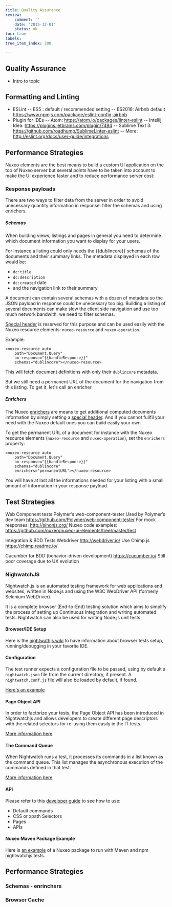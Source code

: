 ```yaml
---
title: Quality Assurance
review:
    comment: ''
    date: '2015-12-01'
    status: ok
toc: true
labels:
tree_item_index: 200

---
```

## Quality Assurance

- Intro to topic

## Formatting and Linting

- ESLint
-- ES5 : default / recommended setting
-- ES2016: Airbnb default https://www.npmjs.com/package/eslint-config-airbnb
- Plugin for IDEs
-- Atom: https://atom.io/packages/linter-eslint
-- Intellij Idea: https://plugins.jetbrains.com/plugin/7494
-- Sublime Text 3: https://github.com/roadhump/SublimeLinter-eslint
-- More: http://eslint.org/docs/user-guide/integrations

## Performance Strategies

Nuxeo elements are the best means to build a custom UI application on the top of Nuxeo server but several points have to be taken into account to make the UI experience faster and to reduce performance server cost:

### Response payloads

There are two ways to filter data from the server in order to avoid unecessary quantity information in response: filter the schemas and using enrichers.

##### Schemas

When building views, listings and pages in general you need to determine which document information you want to display for your users.

For instance a listing could only needs the {{dublincore}} schemas of the documents and their summary links. The metadata displayed in each row would be:

- `dc:title`
- `dc:description`
- `dc:created` date
- and the navigation link to their summary

A document can contain several schemas with a dozen of metadata so the JSON payload in response could be unecessary too big. Building a listing of several documents can make slow the client side navigation and use too much network bandwith: we need to filter schemas.

[Special header](https://doc.nuxeo.com/nxdoc/special-http-headers/#x-nxproperties) is reserved for this purpose and can be used easily with the Nuxeo resource elements: `nuxeo-resource` and `nuxeo-operation`.

Example:

```
<nuxeo-resource auto
    path="Document.Query"
    on-response="{{handleResponse}}"
    schemas="dublincore"></nuxeo-resource>

```

This will fetch document definitions with only their `dublincore` metadata.

But we still need a permanent URL of the document for the navigation from this listing. To get it, let's call an enricher.

##### Enrichers

The Nuxeo [enrichers](https://doc.nuxeo.com/nxdoc/content-enricher/) are means to get additional computed documents information by simply setting a [special header](https://doc.nuxeo.com/nxdoc/special-http-headers/#x-nxenrichers-document). And if you cannot fullfil your need with the Nuxeo default ones you can build easily your own.

To get the permanent URL of a document for instance with the Nuxeo resource elements (`nuxeo-resource` and `nuxeo-operation`), set the `enrichers` property:

```
<nuxeo-resource auto
    path="Document.Query"
    on-response="{{handleResponse}}"
    schemas="dublincore"
    enrichers="permanentURL"></nuxeo-resource>
```

You will have at last all the informations needed for your listing with a small amount of information in your response payload.

## Test Strategies

Web Component tests
Polymer’s web-component-tester
Used by Polymer’s dev team
https://github.com/Polymer/web-component-tester
For mock responses: http://sinonjs.org/
Nuxeo code examples: https://github.com/nuxeo/nuxeo-ui-elements/tree/master/test

Integration & BDD Tests
Webdriver
http://webdriver.io/
Use Chimp.js https://chimp.readme.io/

Cucumber for BDD (behavior-driven development)
https://cucumber.io/
Still poor coverage due to UX evolution

### NighwatchJS

Nightwatch.js is an automated testing framework for web applications and websites, written in Node.js and using the W3C WebDriver API (formerly Selenium WebDriver).

It is a complete browser (End-to-End) testing solution which aims to simplify the process of setting up Continuous Integration and writing automated tests. Nightwatch can also be used for writing Node.js unit tests.

#### Browser/IDE Setup

Here is the [nightwathjs wiki](https://github.com/nightwatchjs/nightwatch/wiki) to have information about browser tests setup, running/debugging in your favorite IDE.

#### Configuration

The test runner expects a configuration file to be passed, using by default a `nightwatch.json` file from the current directory, if present. A `nightwatch.conf.js` file will also be loaded by default, if found.

[Here's an example](http://nightwatchjs.org/getingstarted#settings-file)

#### Page Object API

In order to factorize your tests, the Page Object API has been introduced in Nightwatchjs and allows developers to create different page descriptors with the related selectors for re-using them easily in the IT tests.

[More information here](https://github.com/nightwatchjs/nightwatch/wiki/Page-Object-API)

#### The Command Queue

When Nightwatch runs a test, it processes its commands in a list known as the command queue. This list manages the asynchronous execution of the commands defined in that test.

[More information here](https://github.com/nightwatchjs/nightwatch/wiki/Understanding-the-Command-Queue)

#### API

Please refer to this [developer guide](http://nightwatchjs.org/guide) to see how to use:

- Default commands
- CSS or xpath Selectors
- Pages
- APIs

#### Nuxeo Maven Package Example

Here is [an example](https://github.com/nuxeo/nuxeo-marketplace-sample/edit/master/ftest/nightwatchjs) of a Nuxeo package to run with Maven and npm nightwatchjs tests.

## Performance Strategies

### Schemas - enrinchers

### Browser Cache
